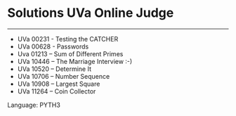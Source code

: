 # Solutions UVa Online Judge
-----

- UVa 00231 - Testing the CATCHER
- UVa 00628 - Passwords
- Uva 01213 – Sum of Different Primes
- UVa 10446 – The Marriage Interview :-)
- UVa 10520 – Determine It
- UVa 10706 – Number Sequence
- UVa 10908 – Largest Square
- UVa 11264 – Coin Collector

Language: PYTH3

